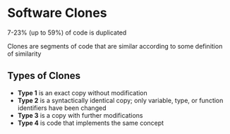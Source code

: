 # Software Clones

7-23% (up to 59%) of code is duplicated

Clones are segments of code that are similar according to some definition of similarity

## Types of Clones
- __Type 1__ is an exact copy without modification
- __Type 2__ is a syntactically identical copy; only variable, type, or function identifiers have been changed
- __Type 3__ is a copy with further modifications
- __Type 4__ is code that implements the same concept
